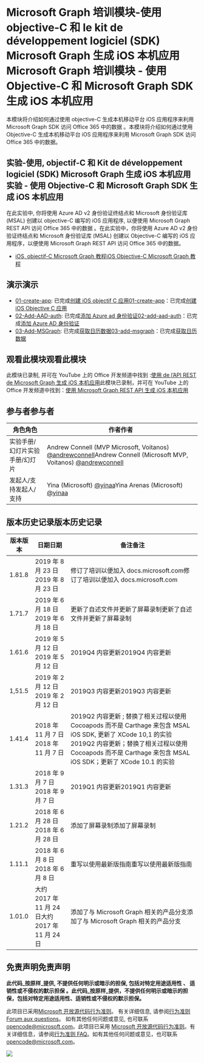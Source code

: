# <a name="microsoft-graph-----objective-c--microsoft-graph-sdk--ios-"></a><span data-ttu-id="54e8e-101">Microsoft Graph 培训模块-使用 objective-C 和 le kit de développement logiciel (SDK) Microsoft Graph 生成 iOS 本机应用</span><span class="sxs-lookup"><span data-stu-id="54e8e-101">Microsoft Graph 培训模块 - 使用 Objective-C 和 Microsoft Graph SDK 生成 iOS 本机应用</span></span>

<span data-ttu-id="54e8e-102">本模块将介绍如何通过使用 objective-C 生成本机移动平台 iOS 应用程序来利用 Microsoft Graph SDK 访问 Office 365 中的数据 。</span><span class="sxs-lookup"><span data-stu-id="54e8e-102">本模块将介绍如何通过使用 Objective-C 生成本机移动平台 iOS 应用程序来利用 Microsoft Graph SDK 访问 Office 365 中的数据。</span></span>

## <a name="----objective-c--microsoft-graph-sdk--ios-"></a><span data-ttu-id="54e8e-103">实验-使用, objectif-C 和 Kit de développement logiciel (SDK) Microsoft Graph 生成 iOS 本机应用</span><span class="sxs-lookup"><span data-stu-id="54e8e-103">实验 - 使用 Objective-C 和 Microsoft Graph SDK 生成 iOS 本机应用</span></span>

<span data-ttu-id="54e8e-104">在此实验中, 你将使用 Azure AD v2 身份验证终结点和 Microsoft 身份验证库 (MSAL) 创建以 objective-C 编写的 iOS 应用程序, 以便使用 Microsoft Graph REST API 访问 Office 365 中的数据 。</span><span class="sxs-lookup"><span data-stu-id="54e8e-104">在此实验中，你将使用 Azure AD v2 身份验证终结点和 Microsoft 身份验证库 (MSAL) 创建以 Objective-C 编写的 iOS 应用程序，以便使用 Microsoft Graph REST API 访问 Office 365 中的数据。</span></span>

- [<span data-ttu-id="54e8e-105">iOS, objectif-C Microsoft Graph 教程</span><span class="sxs-lookup"><span data-stu-id="54e8e-105">iOS Objective-C Microsoft Graph 教程</span></span>](https://docs.microsoft.com/graph/tutorials/ios-objectivec)

## <a name=""></a><span data-ttu-id="54e8e-106">演示</span><span class="sxs-lookup"><span data-stu-id="54e8e-106">演示</span></span>

- <span data-ttu-id="54e8e-107">[01-create-app](demos/01-create-app): 已完成[创建 iOS objectif C 应用](https://docs.microsoft.com/graph/tutorials/ios-objectivec?tutorial-step=1)</span><span class="sxs-lookup"><span data-stu-id="54e8e-107">[01-create-app](demos/01-create-app)：已完成[创建 iOS Objective C 应用](https://docs.microsoft.com/graph/tutorials/ios-objectivec?tutorial-step=1)</span></span>
- <span data-ttu-id="54e8e-108">[02-Add-AAD-auth](demos/02-add-aad-auth): 已完成[添加 Azure ad 身份验证](https://docs.microsoft.com/graph/tutorials/ios-objectivec?tutorial-step=3)</span><span class="sxs-lookup"><span data-stu-id="54e8e-108">[02-add-aad-auth](demos/02-add-aad-auth)：已完成[添加 Azure AD 身份验证](https://docs.microsoft.com/graph/tutorials/ios-objectivec?tutorial-step=3)</span></span>
- <span data-ttu-id="54e8e-109">[03-Add-MSGraph](demos/03-add-msgraph): 已完成[获取日历数据](https://docs.microsoft.com/graph/tutorials/ios-objectivec?tutorial-step=4)</span><span class="sxs-lookup"><span data-stu-id="54e8e-109">[03-add-msgraph](demos/03-add-msgraph)：已完成[获取日历数据](https://docs.microsoft.com/graph/tutorials/ios-objectivec?tutorial-step=4)</span></span>

## <a name=""></a><span data-ttu-id="54e8e-110">观看此模块</span><span class="sxs-lookup"><span data-stu-id="54e8e-110">观看此模块</span></span>

<span data-ttu-id="54e8e-111">此模块已录制, 并可在 YouTube 上的 Office 开发频道中找到 :[使用 de l’API REST de Microsoft Graph 生成 iOS 本机应用](https://youtu.be/Gg8Qy1Dqyzw)</span><span class="sxs-lookup"><span data-stu-id="54e8e-111">此模块已录制，并可在 YouTube 上的 Office 开发频道中找到：[使用 Microsoft Graph REST API 生成 iOS 本机应用](https://youtu.be/Gg8Qy1Dqyzw)</span></span>

## <a name=""></a><span data-ttu-id="54e8e-112">参与者</span><span class="sxs-lookup"><span data-stu-id="54e8e-112">参与者</span></span>

| <span data-ttu-id="54e8e-113">角色</span><span class="sxs-lookup"><span data-stu-id="54e8e-113">角色</span></span> | <span data-ttu-id="54e8e-114">作者</span><span class="sxs-lookup"><span data-stu-id="54e8e-114">作者</span></span> |
| -------------------- | ------------------------------------------------------------------------------------- |
| <span data-ttu-id="54e8e-115">实验手册/幻灯片</span><span class="sxs-lookup"><span data-stu-id="54e8e-115">实验手册/幻灯片</span></span> | <span data-ttu-id="54e8e-116">Andrew Connell (MVP Microsoft, Voitanos) [@andrewconnell](//github.com/andrewconnell)</span><span class="sxs-lookup"><span data-stu-id="54e8e-116">Andrew Connell (Microsoft MVP, Voitanos) [@andrewconnell](//github.com/andrewconnell)</span></span> |
| <span data-ttu-id="54e8e-117">发起人/支持</span><span class="sxs-lookup"><span data-stu-id="54e8e-117">发起人/支持</span></span> | <span data-ttu-id="54e8e-118">Yina (Microsoft) [@yinaa](//github.com/yinaa)</span><span class="sxs-lookup"><span data-stu-id="54e8e-118">Yina Arenas (Microsoft) [@yinaa](//github.com/yinaa)</span></span> |

## <a name=""></a><span data-ttu-id="54e8e-119">版本历史记录</span><span class="sxs-lookup"><span data-stu-id="54e8e-119">版本历史记录</span></span>

| <span data-ttu-id="54e8e-120">版本</span><span class="sxs-lookup"><span data-stu-id="54e8e-120">版本</span></span> | <span data-ttu-id="54e8e-121">日期</span><span class="sxs-lookup"><span data-stu-id="54e8e-121">日期</span></span> | <span data-ttu-id="54e8e-122">备注</span><span class="sxs-lookup"><span data-stu-id="54e8e-122">备注</span></span> |
| ------- | ------------------ | ------------------------------------------------------------------------------------------------------------------------------------ |
| <span data-ttu-id="54e8e-123">1.8</span><span class="sxs-lookup"><span data-stu-id="54e8e-123">1.8</span></span> | <span data-ttu-id="54e8e-124">2019 年 8 月 23 日</span><span class="sxs-lookup"><span data-stu-id="54e8e-124">2019 年 8 月 23 日</span></span> | <span data-ttu-id="54e8e-125">修订了培训以便加入 docs.microsoft.com</span><span class="sxs-lookup"><span data-stu-id="54e8e-125">修订了培训以便加入 docs.microsoft.com</span></span> |
| <span data-ttu-id="54e8e-126">1.7</span><span class="sxs-lookup"><span data-stu-id="54e8e-126">1.7</span></span> | <span data-ttu-id="54e8e-127">2019 年 6 月 18 日</span><span class="sxs-lookup"><span data-stu-id="54e8e-127">2019 年 6 月 18 日</span></span> | <span data-ttu-id="54e8e-128">更新了自述文件并更新了屏幕录制</span><span class="sxs-lookup"><span data-stu-id="54e8e-128">更新了自述文件并更新了屏幕录制</span></span> |
| <span data-ttu-id="54e8e-129">1.6</span><span class="sxs-lookup"><span data-stu-id="54e8e-129">1.6</span></span> | <span data-ttu-id="54e8e-130">2019 年 5 月 12 日</span><span class="sxs-lookup"><span data-stu-id="54e8e-130">2019 年 5 月 12 日</span></span> | <span data-ttu-id="54e8e-131">2019Q4 内容更新</span><span class="sxs-lookup"><span data-stu-id="54e8e-131">2019Q4 内容更新</span></span> |
| <span data-ttu-id="54e8e-132">1,5</span><span class="sxs-lookup"><span data-stu-id="54e8e-132">1.5</span></span> | <span data-ttu-id="54e8e-133">2019 年 2 月 12 日</span><span class="sxs-lookup"><span data-stu-id="54e8e-133">2019 年 2 月 12 日</span></span> | <span data-ttu-id="54e8e-134">2019Q3 内容更新</span><span class="sxs-lookup"><span data-stu-id="54e8e-134">2019Q3 内容更新</span></span> |
| <span data-ttu-id="54e8e-135">1.4</span><span class="sxs-lookup"><span data-stu-id="54e8e-135">1.4</span></span> | <span data-ttu-id="54e8e-136">2018 年 11 月 7 日</span><span class="sxs-lookup"><span data-stu-id="54e8e-136">2018 年 11 月 7 日</span></span> | <span data-ttu-id="54e8e-137">2019Q2 内容更新 ; 替换了相关过程以使用 Cocoapods 而不是 Carthage 来包含 MSAL iOS SDK, 更新了 XCode 10,1 的实验</span><span class="sxs-lookup"><span data-stu-id="54e8e-137">2019Q2 内容更新；替换了相关过程以使用 Cocoapods 而不是 Carthage 来包含 MSAL iOS SDK；更新了 XCode 10.1 的实验</span></span> |
| <span data-ttu-id="54e8e-138">1.3</span><span class="sxs-lookup"><span data-stu-id="54e8e-138">1.3</span></span> | <span data-ttu-id="54e8e-139">2018 年 9 月 7 日</span><span class="sxs-lookup"><span data-stu-id="54e8e-139">2018 年 9 月 7 日</span></span> | <span data-ttu-id="54e8e-140">2019Q1 内容更新</span><span class="sxs-lookup"><span data-stu-id="54e8e-140">2019Q1 内容更新</span></span> |
| <span data-ttu-id="54e8e-141">1.2</span><span class="sxs-lookup"><span data-stu-id="54e8e-141">1.2</span></span> | <span data-ttu-id="54e8e-142">2018 年 6 月 28 日</span><span class="sxs-lookup"><span data-stu-id="54e8e-142">2018 年 6 月 28 日</span></span> | <span data-ttu-id="54e8e-143">添加了屏幕录制</span><span class="sxs-lookup"><span data-stu-id="54e8e-143">添加了屏幕录制</span></span> |
| <span data-ttu-id="54e8e-144">1.1</span><span class="sxs-lookup"><span data-stu-id="54e8e-144">1.1</span></span> | <span data-ttu-id="54e8e-145">2018 年 6 月 8 日</span><span class="sxs-lookup"><span data-stu-id="54e8e-145">2018 年 6 月 8 日</span></span> | <span data-ttu-id="54e8e-146">重写以使用最新版指南</span><span class="sxs-lookup"><span data-stu-id="54e8e-146">重写以使用最新版指南</span></span> |
| <span data-ttu-id="54e8e-147">1.0</span><span class="sxs-lookup"><span data-stu-id="54e8e-147">1.0</span></span> | <span data-ttu-id="54e8e-148">大约 2017 年 11 月 24 日</span><span class="sxs-lookup"><span data-stu-id="54e8e-148">大约 2017 年 11 月 24 日</span></span> | <span data-ttu-id="54e8e-149">添加了与 Microsoft Graph 相关的产品分支</span><span class="sxs-lookup"><span data-stu-id="54e8e-149">添加了与 Microsoft Graph 相关的产品分支</span></span> |

## <a name=""></a><span data-ttu-id="54e8e-150">免责声明</span><span class="sxs-lookup"><span data-stu-id="54e8e-150">免责声明</span></span>

<span data-ttu-id="54e8e-151">**此代码_按原样_提供, 不提供任何明示或暗示的担保, 包括对特定用途适用性 、 适销性或不侵权的默示担保 。**</span><span class="sxs-lookup"><span data-stu-id="54e8e-151">**此代码_按原样_提供，不提供任何明示或暗示的担保，包括对特定用途适用性、适销性或不侵权的默示担保。**</span></span>

<span data-ttu-id="54e8e-152">此项目已采用[Microsoft 开放源代码行为准则](https://opensource.microsoft.com/codeofconduct/)。 有关详细信息, 请参阅[行为准则 Forum aux questions](https://opensource.microsoft.com/codeofconduct/faq/)。 如有其他任何问题或意见, 也可联系[opencode@microsoft.com](mailto:opencode@microsoft.com)。</span><span class="sxs-lookup"><span data-stu-id="54e8e-152">此项目已采用 [Microsoft 开放源代码行为准则](https://opensource.microsoft.com/codeofconduct/)。有关详细信息，请参阅[行为准则 FAQ](https://opensource.microsoft.com/codeofconduct/faq/)。如有其他任何问题或意见，也可联系 [opencode@microsoft.com](mailto:opencode@microsoft.com)。</span></span>

<img src="https://telemetry.sharepointpnp.com/msgraph-training-ios-objectivec" />
